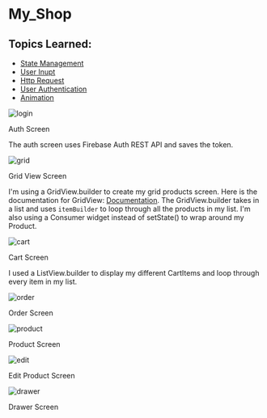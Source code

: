 # My_Shop

## Topics Learned:

* [State Management](docs/state_management.md)
* [User Inupt](docs/user_input.md)
* [Http Request](docs/http_request.md)
* [User Authentication](docs/user_auth.md)
* [Animation](docs/animation.md)

![login](docs/images/login_screen.png)

Auth Screen

The auth screen uses Firebase Auth REST API and saves
the token. 

![grid](docs/images/grid_view.PNG)

Grid View Screen

I'm using a GridView.builder to create my grid products screen. Here is the
documentation for GridView: [Documentation](https://api.flutter.dev/flutter/widgets/GridView-class.html). The GridView.builder takes in a list and uses `itemBuilder` to loop through all the products in my list. I'm also using a Consumer widget instead of setState() to wrap around my Product. 

![cart](docs/images/cart_screen.PNG)

Cart Screen

I used a ListView.builder to display my different CartItems and loop through every item in my list.

![order](docs/images/order_screen.PNG)

Order Screen


![product](docs/images/product_screen.PNG)

Product Screen

![edit](docs/images/edit_product_screen.PNG)

Edit Product Screen

![drawer](docs/images/drawer_screen.PNG)

Drawer Screen



